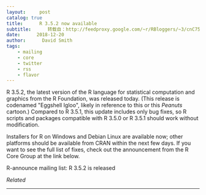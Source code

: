 ```yaml
---
layout:     post
catalog: true
title:      R 3.5.2 now available
subtitle:      转载自：http://feedproxy.google.com/~r/RBloggers/~3/cnC759LsQc4/
date:      2018-12-20
author:      David Smith
tags:
    - mailing
    - core
    - twitter
    - rss
    - flavor
---
```







R 3.5.2, the latest version of the R language for statistical computation and graphics from the R Foundation, was released today. (This release is codenamed "Eggshell Igloo", likely in reference to this or this *Peanuts* cartoon.) Compared to R 3.5.1, this update includes only bug fixes, so R scripts and packages compatible with R 3.5.0 or R 3.5.1 should work without modification.

Installers for R on Windows and Debian Linux are available now; other platforms should be available from CRAN within the next few days. If you want to see the full list of fixes, check out the announcement from the R Core Group at the link below.

R-announce mailing list: R 3.5.2 is released


*Related*








---
